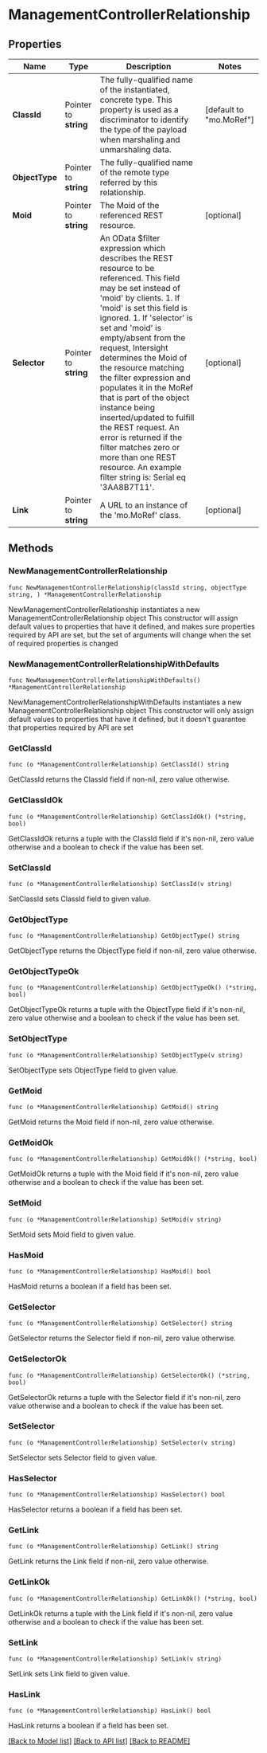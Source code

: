 # ManagementControllerRelationship

## Properties

Name | Type | Description | Notes
------------ | ------------- | ------------- | -------------
**ClassId** | Pointer to **string** | The fully-qualified name of the instantiated, concrete type. This property is used as a discriminator to identify the type of the payload when marshaling and unmarshaling data. | [default to "mo.MoRef"]
**ObjectType** | Pointer to **string** | The fully-qualified name of the remote type referred by this relationship. | 
**Moid** | Pointer to **string** | The Moid of the referenced REST resource. | [optional] 
**Selector** | Pointer to **string** | An OData $filter expression which describes the REST resource to be referenced. This field may be set instead of &#39;moid&#39; by clients. 1. If &#39;moid&#39; is set this field is ignored. 1. If &#39;selector&#39; is set and &#39;moid&#39; is empty/absent from the request, Intersight determines the Moid of the resource matching the filter expression and populates it in the MoRef that is part of the object instance being inserted/updated to fulfill the REST request. An error is returned if the filter matches zero or more than one REST resource. An example filter string is: Serial eq &#39;3AA8B7T11&#39;. | [optional] 
**Link** | Pointer to **string** | A URL to an instance of the &#39;mo.MoRef&#39; class. | [optional] 

## Methods

### NewManagementControllerRelationship

`func NewManagementControllerRelationship(classId string, objectType string, ) *ManagementControllerRelationship`

NewManagementControllerRelationship instantiates a new ManagementControllerRelationship object
This constructor will assign default values to properties that have it defined,
and makes sure properties required by API are set, but the set of arguments
will change when the set of required properties is changed

### NewManagementControllerRelationshipWithDefaults

`func NewManagementControllerRelationshipWithDefaults() *ManagementControllerRelationship`

NewManagementControllerRelationshipWithDefaults instantiates a new ManagementControllerRelationship object
This constructor will only assign default values to properties that have it defined,
but it doesn't guarantee that properties required by API are set

### GetClassId

`func (o *ManagementControllerRelationship) GetClassId() string`

GetClassId returns the ClassId field if non-nil, zero value otherwise.

### GetClassIdOk

`func (o *ManagementControllerRelationship) GetClassIdOk() (*string, bool)`

GetClassIdOk returns a tuple with the ClassId field if it's non-nil, zero value otherwise
and a boolean to check if the value has been set.

### SetClassId

`func (o *ManagementControllerRelationship) SetClassId(v string)`

SetClassId sets ClassId field to given value.


### GetObjectType

`func (o *ManagementControllerRelationship) GetObjectType() string`

GetObjectType returns the ObjectType field if non-nil, zero value otherwise.

### GetObjectTypeOk

`func (o *ManagementControllerRelationship) GetObjectTypeOk() (*string, bool)`

GetObjectTypeOk returns a tuple with the ObjectType field if it's non-nil, zero value otherwise
and a boolean to check if the value has been set.

### SetObjectType

`func (o *ManagementControllerRelationship) SetObjectType(v string)`

SetObjectType sets ObjectType field to given value.


### GetMoid

`func (o *ManagementControllerRelationship) GetMoid() string`

GetMoid returns the Moid field if non-nil, zero value otherwise.

### GetMoidOk

`func (o *ManagementControllerRelationship) GetMoidOk() (*string, bool)`

GetMoidOk returns a tuple with the Moid field if it's non-nil, zero value otherwise
and a boolean to check if the value has been set.

### SetMoid

`func (o *ManagementControllerRelationship) SetMoid(v string)`

SetMoid sets Moid field to given value.

### HasMoid

`func (o *ManagementControllerRelationship) HasMoid() bool`

HasMoid returns a boolean if a field has been set.

### GetSelector

`func (o *ManagementControllerRelationship) GetSelector() string`

GetSelector returns the Selector field if non-nil, zero value otherwise.

### GetSelectorOk

`func (o *ManagementControllerRelationship) GetSelectorOk() (*string, bool)`

GetSelectorOk returns a tuple with the Selector field if it's non-nil, zero value otherwise
and a boolean to check if the value has been set.

### SetSelector

`func (o *ManagementControllerRelationship) SetSelector(v string)`

SetSelector sets Selector field to given value.

### HasSelector

`func (o *ManagementControllerRelationship) HasSelector() bool`

HasSelector returns a boolean if a field has been set.

### GetLink

`func (o *ManagementControllerRelationship) GetLink() string`

GetLink returns the Link field if non-nil, zero value otherwise.

### GetLinkOk

`func (o *ManagementControllerRelationship) GetLinkOk() (*string, bool)`

GetLinkOk returns a tuple with the Link field if it's non-nil, zero value otherwise
and a boolean to check if the value has been set.

### SetLink

`func (o *ManagementControllerRelationship) SetLink(v string)`

SetLink sets Link field to given value.

### HasLink

`func (o *ManagementControllerRelationship) HasLink() bool`

HasLink returns a boolean if a field has been set.


[[Back to Model list]](../README.md#documentation-for-models) [[Back to API list]](../README.md#documentation-for-api-endpoints) [[Back to README]](../README.md)


